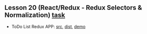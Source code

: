 ## Lesson 20 (React/Redux - Redux Selectors & Normalization) [task](https://github.com/pdffiller/js-react-school-tasks/blob/master/React-Redux/06-redux-selectors.md)
* ToDo List Redux APP: [src](https://github.com/Cath-kb/js-school/tree/master/lesson20/todolist), [dist](https://github.com/Cath-kb/js-school/tree/gh-pages/lesson20/todolist), [demo](https://cath-kb.github.io/js-school/lesson20/todolist/index.html)
